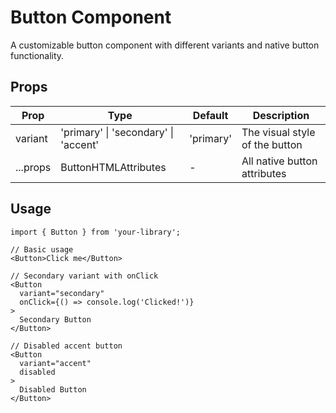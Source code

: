 # Button Component

A customizable button component with different variants and native button functionality.

## Props

| Prop | Type | Default | Description |
|------|------|---------|-------------|
| variant | 'primary' \| 'secondary' \| 'accent' | 'primary' | The visual style of the button |
| ...props | ButtonHTMLAttributes<HTMLButtonElement> | - | All native button attributes |

## Usage

```tsx
import { Button } from 'your-library';

// Basic usage
<Button>Click me</Button>

// Secondary variant with onClick
<Button 
  variant="secondary"
  onClick={() => console.log('Clicked!')}
>
  Secondary Button
</Button>

// Disabled accent button
<Button 
  variant="accent"
  disabled
>
  Disabled Button
</Button>
```